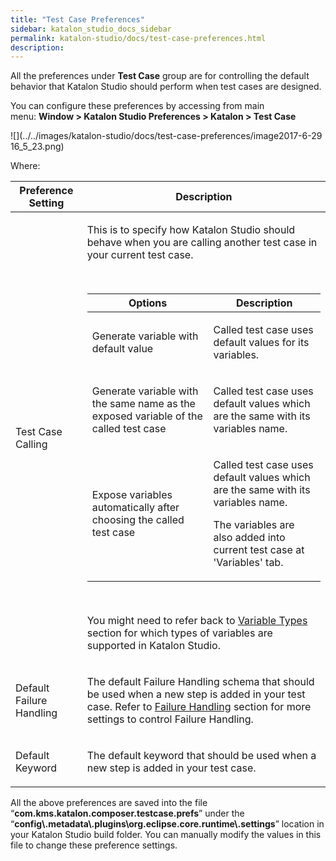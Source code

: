 ```yaml
---
title: "Test Case Preferences" 
sidebar: katalon_studio_docs_sidebar
permalink: katalon-studio/docs/test-case-preferences.html 
description: 
---
```

All the preferences under **Test Case** group are for controlling the default behavior that Katalon Studio should perform when test cases are designed.

You can configure these preferences by accessing from main menu: **Window > Katalon Studio Preferences > Katalon > Test Case**

![](../../images/katalon-studio/docs/test-case-preferences/image2017-6-29 16_5_23.png)

Where:

<table class="wrapped relative-table confluenceTable" style="table-layout: fixed;"><thead><tr><th class="confluenceTh" style="">Preference Setting</th><th class="confluenceTh" style="">Description</th></tr></thead><tbody style=""><tr style=""><td class="confluenceTd" style=""><p style="">Test Case Calling</p></td><td class="confluenceTd" style=""><p style="">This is to specify how Katalon Studio should behave when you are calling another test case in your current test case.</p><p style="">&nbsp;</p><div class="table-wrap" style=""><table class="wrapped confluenceTable" style="table-layout: fixed;"><thead><tr><th class="confluenceTd" style="">Options</th><th class="confluenceTd" style="">Description</th></tr></thead><tbody style=""><tr style=""><td class="confluenceTd" style=""><p style="">Generate variable with default value</p></td><td class="confluenceTd" style=""><p style="">Called test case uses default values for its variables.</p></td></tr><tr style=""><td class="confluenceTd" style=""><p style="">Generate variable with the same name as the exposed variable of the called test case</p></td><td class="confluenceTd" style=""><p style="">Called test case uses default values which are the same with its variables name.</p></td></tr><tr style=""><td class="confluenceTd" style=""><p style="">Expose variables automatically after choosing the called test case</p></td><td class="confluenceTd" style=""><p style="">Called test case uses default values which are the same with its variables name.</p><p style="">The variables are also added into current test case at 'Variables' tab.</p></td></tr></tbody></table></div><p style="">&nbsp;</p><p style="">You might need to refer back to <a href="/display/KD/Variable+Types" style="">Variable Types</a> section for which types of variables are supported in Katalon Studio.</p></td></tr><tr style=""><td class="confluenceTd" style=""><p style="">Default Failure Handling</p></td><td class="confluenceTd" style=""><p style="">The default Failure Handling schema that should be used when a new step is added in your test case. Refer to <a href="/display/KD/Failure+Handling" style="">Failure Handling</a> section for more settings to control Failure Handling.</p></td></tr><tr style=""><td class="confluenceTd" style=""><p style="">Default Keyword</p></td><td class="confluenceTd" style=""><p style="">The default keyword that should be used when a new step is added in your test case.</p></td></tr></tbody></table>

All the above preferences are saved into the file “**com.kms.katalon.composer.testcase.prefs**” under the “**config\\.metadata\\.plugins\\org.eclipse.core.runtime\\.settings**” location in your Katalon Studio build folder. You can manually modify the values in this file to change these preference settings.